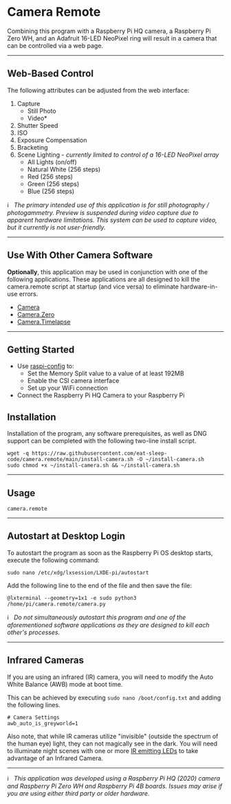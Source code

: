 # Camera Remote

Combining this program with a Raspberry Pi HQ camera, a Raspberry Pi Zero WH, and an Adafruit 16-LED NeoPixel ring will result in a camera that can be controlled via a web page.

---

## Web-Based Control

The following attributes can be adjusted from the web interface:

1) Capture
     - Still Photo
     - Video*
1) Shutter Speed
1) ISO
1) Exposure Compensation
1) Bracketing
1) Scene Lighting - *currently limited to control of a 16-LED NeoPixel array*
     - All Lights (on/off)
     - Natural White (256 steps)
     - Red (256 steps)
     - Green (256 steps)
     - Blue (256 steps)

:information_source: &nbsp; *The primary intended use of this application is for still photography / photogammetry.  Preview is suspended during video capture due to apparent hardware limitations.   This system can be used to capture video, but it currently is not user-friendly.*

---
## Use With Other Camera Software

**Optionally**, this application may be used in conjunction with one of the following applications.  These applications are all designed to kill the camera.remote script at startup (and vice versa) to eliminate hardware-in-use errors.
   - [Camera](https://github.com/eat-sleep-code/camera)
   - [Camera.Zero](https://github.com/eat-sleep-code/camera.zero)
   - [Camera.Timelapse](https://github.com/eat-sleep-code/camera.timelapse)


---
## Getting Started

- Use [raspi-config](https://www.raspberrypi.org/documentation/configuration/raspi-config.md) to:
  - Set the Memory Split value to a value of at least 192MB
  - Enable the CSI camera interface
  - Set up your WiFi connection
- Connect the Raspberry Pi HQ Camera to your Raspberry Pi


## Installation

Installation of the program, any software prerequisites, as well as DNG support can be completed with the following two-line install script.

```
wget -q https://raw.githubusercontent.com/eat-sleep-code/camera.remote/main/install-camera.sh -O ~/install-camera.sh
sudo chmod +x ~/install-camera.sh && ~/install-camera.sh
```

---

## Usage
```
camera.remote
```

---
## Autostart at Desktop Login

To autostart the program as soon as the Raspberry Pi OS desktop starts, execute the following command:

```
sudo nano /etc/xdg/lxsession/LXDE-pi/autostart
```

Add the following line to the end of the file and then save the file:

```
@lxterminal --geometry=1x1 -e sudo python3 /home/pi/camera.remote/camera.py
```

:information_source:  &nbsp; *Do not simultaneously autostart this program and one of the aforementioned software applications as they are designed to kill each other's processes.*

---

## Infrared Cameras
If you are using an infrared (IR) camera, you will need to modify the Auto White Balance (AWB) mode at boot time.

This can be achieved by executing `sudo nano /boot/config.txt` and adding the following lines.

```
# Camera Settings 
awb_auto_is_greyworld=1
```

Also note, that while IR cameras utilize "invisible" (outside the spectrum of the human eye) light, they can not magically see in the dark.   You will need to illuminate night scenes with one or more [IR emitting LEDs](https://www.adafruit.com/product/387) to take advantage of an Infrared Camera.

---

:information_source:  &nbsp; *This application was developed using a Raspberry Pi HQ (2020) camera and Raspberry Pi Zero WH and Raspberry Pi 4B boards.   Issues may arise if you are using either third party or older hardware.*

